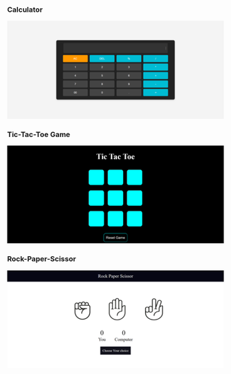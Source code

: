 ### Calculator
![Calculator](Screenshot/calculator.png)


### Tic-Tac-Toe Game
![Tic-tac-toe](Screenshot/tic-tac-toe.png)

### Rock-Paper-Scissor

![Rock-Paper-Scissor](Screenshot/rock-paper-scissor.png)

